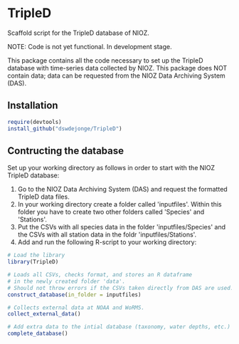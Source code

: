 # TripleD
Scaffold script for the TripleD database of NIOZ.

NOTE: Code is not yet functional. In development stage.

This package contains all the code necessary to set up the TripleD database with time-series data collected by NIOZ. This package does NOT contain data; data can be requested from the NIOZ Data Archiving System (DAS).

## Installation
```R
require(devtools)
install_github("dswdejonge/TripleD")
```

## Contructing the database
Set up your working directory as follows in order to start with the NIOZ TripleD database:  

1. Go to the NIOZ Data Archiving System (DAS) and request the formatted TripleD data files.  
2. In your working directory create a folder called 'inputfiles'. Within this folder you have to create two other folders called 'Species' and 'Stations'.   
3. Put the CSVs with all species data in the folder 'inputfiles/Species' and the CSVs with all station data in the foldr 'inputfiles/Stations'.  
4. Add and run the following R-script to your working directory:

```R
# Load the library
library(TripleD)

# Loads all CSVs, checks format, and stores an R dataframe 
# in the newly created folder 'data'.
# Should not throw errors if the CSVs taken directly from DAS are used.
construct_database(in_folder = inputfiles)

# Collects external data at NOAA and WoRMS.
collect_external_data()

# Add extra data to the intial database (taxonomy, water depths, etc.)
complete_database()
```
